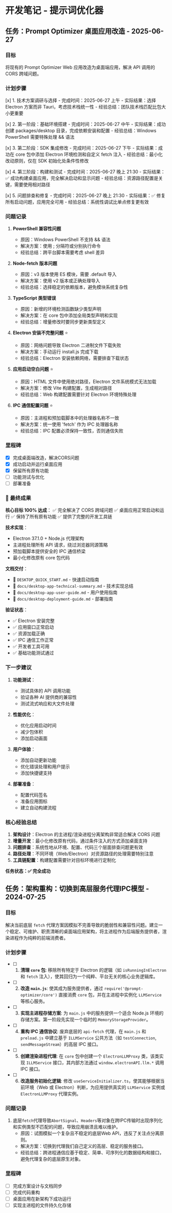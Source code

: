 # 开发笔记 - 提示词优化器

## 任务：Prompt Optimizer 桌面应用改造 - 2025-06-27

### 目标
将现有的 Prompt Optimizer Web 应用改造为桌面端应用，解决 API 调用的 CORS 跨域问题。

### 计划步骤
[x] 1. 技术方案调研与选择
    - 完成时间：2025-06-27 上午
    - 实际结果：选择 Electron 方案而非 Tauri，考虑技术栈统一性
    - 经验总结：团队技术栈匹配比包大小更重要

[x] 2. 第一阶段：基础环境搭建
    - 完成时间：2025-06-27 中午
    - 实际结果：成功创建 packages/desktop 目录，完成依赖安装和配置
    - 经验总结：Windows PowerShell 需要特殊处理 && 语法

[x] 3. 第二阶段：SDK 集成修改
    - 完成时间：2025-06-27 下午
    - 实际结果：成功在 core 包中添加 Electron 环境检测和自定义 fetch 注入
    - 经验总结：最小化改动原则，仅在 SDK 初始化处条件性修改

[x] 4. 第三阶段：构建和测试
    - 完成时间：2025-06-27 晚上 21:30
    - 实际结果：✅ 成功构建桌面应用，完全解决启动和显示问题
    - 经验总结：资源路径配置是关键，需要使用相对路径

[x] 5. 问题排查和修复
    - 完成时间：2025-06-27 晚上 21:30
    - 实际结果：✅ 修复所有启动问题，应用完全可用
    - 经验总结：系统性调试比单点修复更有效

### 问题记录

1. **PowerShell 兼容性问题**
   - 原因：Windows PowerShell 不支持 && 语法
   - 解决方案：使用 ; 分隔符或分别执行命令
   - 经验总结：跨平台脚本需要考虑 shell 差异

2. **Node-fetch 版本问题**
   - 原因：v3 版本使用 ES 模块，需要 .default 导入
   - 解决方案：使用 v2 版本或正确处理导入
   - 经验总结：选择稳定的依赖版本，避免模块系统复杂性

3. **TypeScript 类型错误**
   - 原因：新增的环境检测函数缺少类型声明
   - 解决方案：在 core 包中添加全局类型声明和实现
   - 经验总结：增量修改时要同步更新类型定义

4. **Electron 安装不完整问题** ⭐
   - 原因：网络问题导致 Electron 二进制文件下载失败
   - 解决方案：手动运行 install.js 完成下载
   - 经验总结：Electron 安装依赖网络，需要排查下载状态

5. **应用启动空白问题** ⭐
   - 原因：HTML 文件中使用绝对路径，Electron 文件系统模式无法加载
   - 解决方案：修改 Vite 构建配置，生成相对路径
   - 经验总结：Web 构建配置需要针对 Electron 环境特殊处理

6. **IPC 通信配置问题** ⭐
   - 原因：主进程和预加载脚本中的处理器名称不一致
   - 解决方案：统一使用 'fetch' 作为 IPC 处理器名称
   - 经验总结：IPC 配置必须保持一致性，否则通信失败

### 里程碑
- [x] 完成桌面端改造，解决CORS问题
- [x] 成功启动并运行桌面应用
- [x] 保留所有原有功能
- [ ] 功能测试与优化
- [ ] 部署准备

### 💯 最终成果

**核心目标 100% 达成**：
✅ 完全解决了 CORS 跨域问题
✅ 桌面应用正常启动和运行
✅ 保持了所有原有功能
✅ 提供了完整的开发工具链

**技术实现**：
- Electron 37.1.0 + Node.js 代理架构
- 主进程处理所有 API 请求，绕过浏览器同源策略
- 预加载脚本提供安全的 IPC 通信桥梁
- 最小化修改原有 core 包代码

**文档交付**：
- 📄 `DESKTOP_QUICK_START.md` - 快速启动指南
- 📄 `docs/desktop-app-technical-summary.md` - 技术实现总结
- 📄 `docs/desktop-app-user-guide.md` - 用户使用指南
- 📄 `docs/desktop-deployment-guide.md` - 部署指南

**验证状态**：
- ✅ Electron 安装完整
- ✅ 应用窗口正常启动
- ✅ 资源加载正确
- ✅ IPC 通信工作正常
- ✅ 开发者工具可用
- ✅ 基础功能测试通过

### 下一步建议

1. **功能测试**：
   - 测试具体的 API 调用功能
   - 验证各种 AI 提供商的兼容性
   - 测试流式响应和大文件处理

2. **性能优化**：
   - 优化应用启动时间
   - 减少包体积
   - 添加启动画面

3. **用户体验**：
   - 添加自动更新功能
   - 优化错误处理和用户提示
   - 添加快捷键支持

4. **部署准备**：
   - 配置代码签名
   - 准备应用图标
   - 建立自动构建流程

### 核心经验总结

1. **架构设计**：Electron 的主进程/渲染进程分离架构非常适合解决 CORS 问题
2. **增量开发**：最小化修改原有代码，通过条件注入的方式添加桌面支持
3. **问题排查**：系统性地从环境、配置、代码三个层面排查问题更有效
4. **路径处理**：不同环境（Web/Electron）对资源路径的处理需要特别注意
5. **工具链配置**：构建配置需要针对目标环境进行定制化

**任务状态：✅ 完全成功**

## 任务：架构重构：切换到高层服务代理IPC模型 - 2024-07-25
### 目标
解决当前底层 `fetch` 代理方案因模拟不完善导致的脆弱性和兼容性问题。建立一个稳定、可维护、职责清晰的桌面端应用架构，将主进程作为后端服务提供者，渲染进程作为纯粹的前端消费者。

### 计划步骤
- [ ] 1. **清理 `core` 包**: 移除所有特定于 Electron 的逻辑（如 `isRunningInElectron` 和 `fetch` 注入），使其回归为一个纯粹、平台无关的核心业务逻辑库。
- [ ] 2. **改造 `main.js`**: 使其成为服务提供者，通过 `require('@prompt-optimizer/core')` 直接消费 `core` 包，并在主进程中实例化 `LLMService` 等核心服务。
- [ ] 3. **实现主进程存储方案**: 为 `main.js` 中的服务提供一个适合 Node.js 环境的存储方案。第一阶段先实现一个临时的 `MemoryStorageProvider`。
- [ ] 4. **重构 IPC 通信协议**: 废弃底层的 `api-fetch` 代理，在 `main.js` 和 `preload.js` 中建立基于 `ILLMService` 公共方法（如 `testConnection`, `sendMessageStream`）的高层 IPC 接口。
- [ ] 5. **创建渲染进程代理**: 在 `core` 包中创建一个 `ElectronLLMProxy` 类，该类实现 `ILLMService` 接口，其内部方法通过 `window.electronAPI.llm.*` 调用 IPC 接口。
- [ ] 6. **改造服务初始化逻辑**: 修改 `useServiceInitializer.ts`，使其能够根据当前环境（Web 或 Electron）判断，为应用提供真实的 `LLMService` 实例或 `ElectronLLMProxy` 代理实例。

### 问题记录
1. 底层`fetch`代理导致`AbortSignal`、`Headers`等对象在跨IPC传输时出现序列化和实例类型不匹配的问题，导致应用崩溃且难以维护。
   - 原因：试图模拟一个复杂且不稳定的底层Web API，违反了关注点分离原则。
   - 解决方案：切换到代理我们自己定义的高层、稳定的服务接口。
   - 经验总结：跨进程通信应基于稳定、简单、可序列化的数据结构和接口，避免代理复杂的底层原生对象。

### 里程碑
- [ ] 完成方案设计与文档同步
- [ ] 完成代码重构
- [ ] 桌面应用在新架构下成功运行
- [ ] 实现主进程的文件持久化存储
